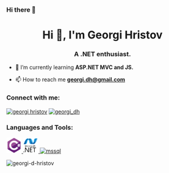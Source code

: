 ### Hi there 👋

<h1 align="center">Hi 👋, I'm Georgi Hristov</h1>
<h3 align="center">A .NET enthusiast.</h3>

- 🌱 I’m currently learning **ASP.NET MVC and JS.**

- 📫 How to reach me **georgi.dh@gmail.com**

<h3 align="left">Connect with me:</h3>
<p align="left">
<a href="https://linkedin.com/in/georgi hristov" target="blank"><img align="center" src="https://raw.githubusercontent.com/rahuldkjain/github-profile-readme-generator/master/src/images/icons/Social/linked-in-alt.svg" alt="georgi hristov" height="30" width="40" /></a>
<a href="https://www.hackerrank.com/georgi_dh" target="blank"><img align="center" src="https://raw.githubusercontent.com/rahuldkjain/github-profile-readme-generator/master/src/images/icons/Social/hackerrank.svg" alt="georgi_dh" height="30" width="40" /></a>
</p>

<h3 align="left">Languages and Tools:</h3>
<p align="left"> <a href="https://www.w3schools.com/cs/" target="_blank" rel="noreferrer"> <img src="https://raw.githubusercontent.com/devicons/devicon/master/icons/csharp/csharp-original.svg" alt="csharp" width="40" height="40"/> </a> <a href="https://dotnet.microsoft.com/" target="_blank" rel="noreferrer"> <img src="https://raw.githubusercontent.com/devicons/devicon/master/icons/dot-net/dot-net-original-wordmark.svg" alt="dotnet" width="40" height="40"/> </a> <a href="https://www.microsoft.com/en-us/sql-server" target="_blank" rel="noreferrer"> <img src="https://www.svgrepo.com/show/303229/microsoft-sql-server-logo.svg" alt="mssql" width="40" height="40"/> </a> </p>

<p><img align="center" src="https://github-readme-stats.vercel.app/api/top-langs?username=georgi-d-hristov&show_icons=true&locale=en&layout=compact" alt="georgi-d-hristov" /></p>

